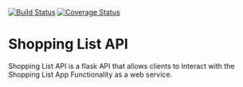 [![Build Status](https://travis-ci.org/esirK/ShoppingListAPI.svg?branch=develop)](https://travis-ci.org/esirK/ShoppingListAPI)
[![Coverage Status](https://coveralls.io/repos/github/esirK/ShoppingListAPI/badge.svg?branch=develop)](https://coveralls.io/github/esirK/ShoppingListAPI?branch=develop)
# Shopping List API
Shopping List API is a flask API that allows clients to Interact with the Shopping List App Functionality as a web service.